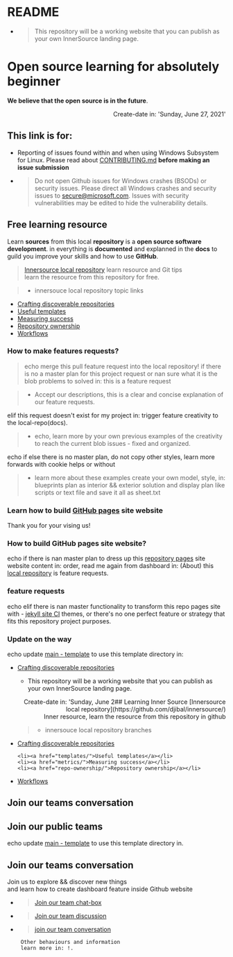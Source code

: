 # README
- > This repository will be a working website that you can publish as your own InnerSource landing page.
<div class="content" aling="center">
 
</div>

# Open source learning for absolutely beginner 
**We believe that the open source is in the future**.
<p align="right"> Create-date in: 'Sunday, June 27, 2021'</p>

## This link is for:
- Reporting of issues found within and when using Windows Subsystem for Linux.
  Please read about [CONTRIBUTING.md](https://github.com/Microsoft/WSL/blob/master/CONTRIBUTING.md) **before making an issue submission**
-
  > Do not open Github issues for Windows crashes (BSODs) or security issues. Please direct all Windows crashes and security issues to secure@microsoft.com. Issues with security vulnerabilities may be edited to hide the vulnerability details.


## Free learning resource
Learn **sources** from this local **repository** is a **open source software development**.
in everything is **documented** and explanned in the **docs** to guild you improve your skills and how to use **GitHub**.
> [Innersource local repository](https://github.com/djibal/innersource/) learn resource and Git tips <br>
learn the resource from this repository for free.
 
  > - innersouce local repository topic links 
  
<div class="innersource-topic" id="innersource"> 
 <ul class="main-repo">
   <li><a href="discoverable/">Crafting discoverable repositories</a></li>
    <li><a href="templates/">Useful templates</a></li>
    <li><a href="metrics/">Measuring success</a></li>
    <li><a href="repo-ownership/">Repository ownership</a></li>
   <li><a href="workflows/">Workflows</a></li>
</div>  
 </ul>
 
 
 ### How to make features requests?
 >  echo merge this pull feature request into the local repository!
 if there is no a master plan for this project request or 
nan sure what it is the blob problems to solved in: this is a feature request

> - Accept our descriptions, this is a clear and concise explanation of our feature requests.
    
elif this request doesn't exist for my project in: trigger feature creativity to the local-repo(docs).
 
 > - echo, learn more by your own previous examples of the creativity to reach the current blob issues - fixed and organized.

echo if else there is no master plan, do not copy other styles,
learn more forwards with cookie helps or without
 
> - learn more about these examples create your own model, style, in:
> blueprints plan as interior && exterior solution and display plan like scripts or text file and save it all as sheet.txt

<h3> Learn how to build <a href="https://pages.github.com">GitHub pages</a> site website</h3>
   Thank you for your vising us!
   
 


### How to build GitHub pages site website?
echo if there is nan master plan to dress up this [repository pages](/https://dji-7.github.io/dji7.github.io/) site website content in: order,
read me again from dashboard in: (About) this [local repository](/https://dji-7.github.io/dji7.github.io/) is feature requests.


### feature requests
echo elif there is nan master functionality to transform this repo pages site with - [jekyll site CI](/https://jekyllrb.com/) themes,
or there's no one perfect feature or strategy that fits this repository project purposes.

### Update on the way 

echo update [main - template](dji-7/dji7.github.io/) to use this template directory in:

<ul class="man-list" id="https://github.com/djibal/innersource">
 <li><a href="discoverable/">Crafting discoverable repositories</a></li>

- This repository will be a working website that you can publish as your own InnerSource landing page.
<div class="content" aling="center">
 <p align="right"> Create-date in: 'Sunday, June 2## Learning Inner Source 
[Innersource local repository](https://github.com/djibal/innersource/)<br>
 Inner resource, learn the resource from this repository in github
 
  > - innersouce local repository branches
  
<div class="branch-list"> 
   <li><a href="discoverable/">Crafting discoverable repositories</a></li>


    <li><a href="templates/">Useful templates</a></li>
    <li><a href="metrics/">Measuring success</a></li>
    <li><a href="repo-ownership/">Repository ownership</a></li>
   <li><a href="workflows/">Workflows</a></li>
</ul>




## Join our teams conversation 

## Join our public teams 

echo update [main - template](dji-7/dji7.github.io/) to use this template directory in.

## Join our teams conversation 


Join us to explore && discover new things<br>
and learn how to create dashboard feature inside Github website
- > [Join our team chat-box](https://github.com/orgs/dji-7/teams/team-chat-box/)
- > [Join our team discussion](https://github.com/orgs/dji-7/teams/team-discussion/)
- > [join our team conversation](https://github.com/orgs/dji-7/teams/team-conversations/)



       Other behaviours and information 
       learn more in: !.
        
